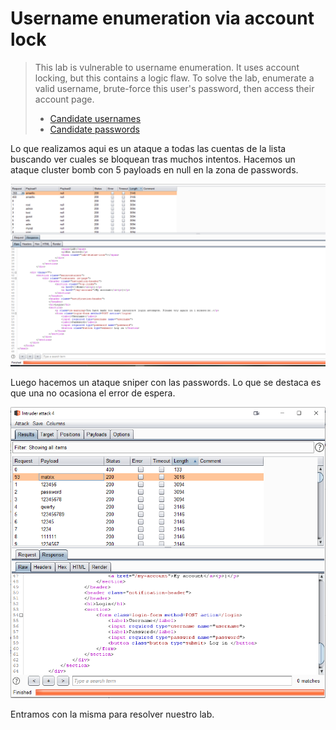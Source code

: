 # Username enumeration via account lock

> This lab is vulnerable to username enumeration. It uses account locking, but this contains a logic flaw. To solve the lab, enumerate a valid username, brute-force this user's password, then access their account page.
>
> *  [Candidate usernames](https://portswigger.net/web-security/authentication/auth-lab-usernames)
> *  [Candidate passwords](https://portswigger.net/web-security/authentication/auth-lab-passwords)

Lo que realizamos aqui es un ataque a todas las cuentas de la lista buscando ver cuales se bloquean tras muchos intentos. Hacemos un ataque cluster bomb con 5 payloads en null en la zona de passwords.

![Also me cambie al pro](../../../.gitbook/assets/imagen%20%28719%29.png)

Luego hacemos un ataque sniper con las passwords. Lo que se destaca es que una no ocasiona el error de espera.

![](../../../.gitbook/assets/imagen%20%28715%29.png)

Entramos con la misma para resolver nuestro lab.



